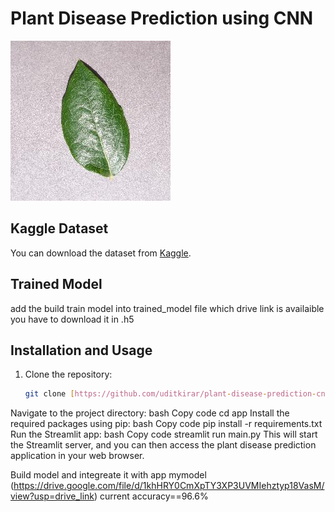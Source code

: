 # Plant Disease Prediction using CNN

![Plant Disease](test_images/test_blueberry_healthy.jpg)


## Kaggle Dataset
You can download the dataset from [Kaggle](https://www.kaggle.com/datasets/abdallahalidev/plantvillage-dataset).

## Trained Model
add the build train model into trained_model file which drive link is availaible you have to download it in .h5 

## Installation and Usage

1. Clone the repository:
   ```bash
   git clone [https://github.com/uditkirar/plant-disease-prediction-cnn-deep-learning-project.git](https://github.com/UDITKIRAR/Plantrog-disease_classifier.git)
Navigate to the project directory:
bash
Copy code
cd app 
Install the required packages using pip:
bash
Copy code
pip install -r requirements.txt
Run the Streamlit app:
bash
Copy code
streamlit run main.py
This will start the Streamlit server, and you can then access the plant disease prediction application in your web browser.

Build model and integreate it with app mymodel (https://drive.google.com/file/d/1khHRY0CmXpTY3XP3UVMIehztyp18VasM/view?usp=drive_link) current accuracy==96.6% 
